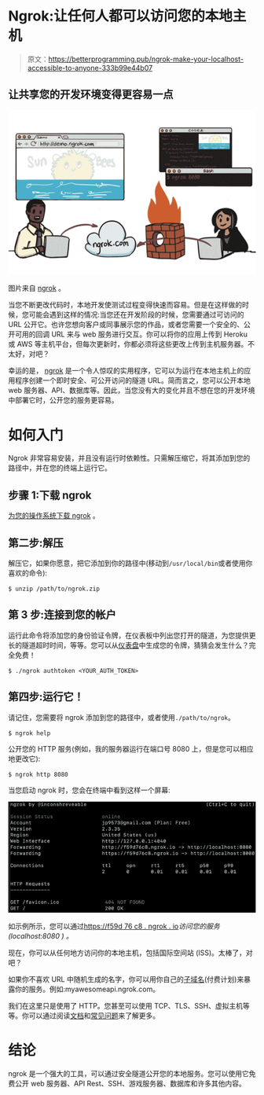 # Ngrok:让任何人都可以访问您的本地主机

> 原文：<https://betterprogramming.pub/ngrok-make-your-localhost-accessible-to-anyone-333b99e44b07>

## 让共享您的开发环境变得更容易一点

![](img/6ed7ec2b5cd42fe382b9ea6507618b56.png)

图片来自 [ngrok](http://ngrok.com/) 。

当您不断更改代码时，本地开发使测试过程变得快速而容易。但是在这样做的时候，您可能会遇到这样的情况:当您还在开发阶段的时候，您需要通过可访问的 URL 公开它。也许您想向客户或同事展示您的作品，或者您需要一个安全的、公开可用的回调 URL 来与 web 服务进行交互。你可以将你的应用上传到 Heroku 或 AWS 等主机平台，但每次更新时，你都必须将这些更改上传到主机服务器。不太好，对吧？

幸运的是， [ngrok](https://www.ngrok.com/) 是一个令人惊叹的实用程序，它可以为运行在本地主机上的应用程序创建一个即时安全、可公开访问的隧道 URL。简而言之，您可以公开本地 web 服务器、API、数据库等。因此，当您没有大的变化并且不想在您的开发环境中部署它时，公开您的服务更容易。

# **如何入门**

Ngrok 非常容易安装，并且没有运行时依赖性。只需解压缩它，将其添加到您的路径中，并在您的终端上运行它。

## 步骤 1:下载 ngrok

[为您的操作系统下载 ngrok](https://ngrok.com/#download) 。

## 第二步:解压

解压它，如果你愿意，把它添加到你的路径中(移动到`/usr/local/bin`或者使用你喜欢的命令):

```
$ unzip /path/to/ngrok.zip
```

## 第 3 步:连接到您的帐户

运行此命令将添加您的身份验证令牌，在仪表板中列出您打开的隧道，为您提供更长的隧道超时时间，等等。您可以从[仪表盘](https://dashboard.ngrok.com/auth/your-authtoken)中生成您的令牌，猜猜会发生什么？完全免费！

```
$ ./ngrok authtoken <YOUR_AUTH_TOKEN>
```

## 第四步:运行它！

请记住，您需要将 ngrok 添加到您的路径中，或者使用`./path/to/ngrok`。

```
$ ngrok help
```

公开您的 HTTP 服务(例如，我的服务器运行在端口号 8080 上，但是您可以相应地更改它):

```
$ ngrok http 8080
```

当您启动 ngrok 时，您会在终端中看到这样一个屏幕:

![](img/f0cc935669f212d0126394a0d15e1fe4.png)

如示例所示，您可以通过[https://f59d 76 c8 . ngrok . io](https://f59d76c8.ngrok.io)*访问您的服务(localhost:8080 *)* 。*

现在，你可以从任何地方访问你的本地主机，包括国际空间站 (ISS)。太棒了，对吧？

如果你不喜欢 URL 中随机生成的名字，你可以用你自己的[子域名](https://ngrok.com/docs#subdomain)(付费计划)来暴露你的服务。例如:myawesomeapi.ngrok.com。

我们在这里只是使用了 HTTP。您甚至可以使用 TCP、TLS、SSH、虚拟主机等等。你可以通过阅读[文档](https://ngrok.com/docs)和[常见问题](https://ngrok.com/faq)来了解更多。

# 结论

ngrok 是一个强大的工具，可以通过安全隧道公开您的本地服务。您可以使用它免费公开 web 服务器、API Rest、SSH、游戏服务器、数据库和许多其他内容。